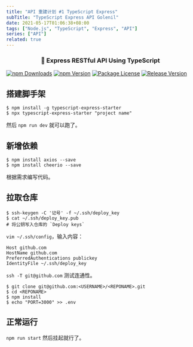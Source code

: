 ```yaml
---
title: "API 重建计划 #1 TypeScript Express"
subTitle: "TypeScript Express API Golenil"
date: 2021-05-17T01:06:38+08:00
tags: ["Node.js", "TypeScript", "Express", "API"]
series: ["API"]
related: true
---
```


<h3 align="center">🚀 Express RESTful API Using TypeScript</h3>

<span class="sticker">
    <a href="https://github.com/ljlm0402/typescript-express-starter" target="_blank"><img src="https://img.shields.io/badge/ljlm0402-typescript--express--starter-blue?logo=github" alt="npm Downloads" /></a>
    <a href="http://npm.im/typescript-express-starter" target="_blank"><img src="https://img.shields.io/npm/v/typescript-express-starter" alt="npm Version" /></a>
    <a href="http://npm.im/typescript-express-starter" target="_blank"><img src="https://img.shields.io/npm/l/typescript-express-starter" alt="Package License" /></a>
    <a href="http://npm.im/typescript-express-starter" target="_blank"><img src="https://img.shields.io/github/v/release/ljlm0402/typescript-express-starter" alt="Release Version" /></a>
</span>

## 搭建脚手架
```shell
$ npm install -g typescript-express-starter
$ npx typescript-express-starter "project name"
```

然后 `npm run dev` 就可以跑了。  

## 新增依赖
```shell
$ npm install axios --save
$ npm install cheerio --save
```

根据需求编写代码。  

## 拉取仓库
```shell
$ ssh-keygen -C '记号' -f ~/.ssh/deploy_key
$ cat ~/.ssh/deploy_key.pub
# 将公钥写入仓库的 `Deploy keys`
```

`vim ~/.ssh/config`，输入内容：  
```
Host github.com
HostName github.com
PreferredAuthentications publickey
IdentityFile ~/.ssh/deploy_key
```

`ssh -T git@github.com` 测试连通性。  

```shell
$ git clone git@github.com:<USERNAME>/<REPONAME>.git
$ cd <REPONAME>
$ npm install
$ echo "PORT=3000" >> .env
```

## 正常运行
`npm run start` 然后挂起就行了。  